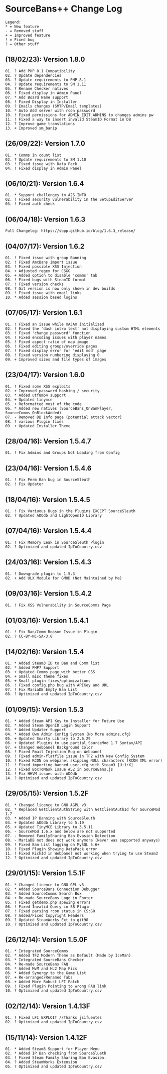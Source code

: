 SourceBans++ Change Log
============

```
Legend:
* = New feature
- = Removed stuff
+ = Improved feature
! = Fixed bug
? = Other stuff
```

(18/02/23): Version 1.8.0
-----------------------
```
01. ? Add PHP 8.1 Compatibility
02. ? Update dependencies
03. ? Update requirements to PHP 8.1
04. ? Update requirements to SM 1.11
05. ? Rename Checker natives
06. ! Fixed display in Admin Panel
07. * Add Board Name support
08. ! Fixed Display in Installer
09. ? Emails changes (SMTP/Email templates)
10. * Auto Add server with rcon password
10. ! Fixed permissions for ADMIN_EDIT_ADMINS to changes admins pw
11. ! Fixed a way to insert invalid SteamID Format in DB
12. ? Improve game translations
13. + Improved sm_banip
```

(26/09/22): Version 1.7.0
-----------------------
```
01. * Comms in count list
02. ? Update requirements to SM 1.10
03. ! Fixed issue with Data Pack
04. ! Fixed display in Admin Panel
```

(06/10/21): Version 1.6.4
-----------------------
```
01. * Support challenges in A2S_INFO
02. ! Fixed security vulnerability in the SetupEditServer
03. ! Fixed auth check
```

(06/04/18): Version 1.6.3
-----------------------
```
Full Changelog: https://sbpp.github.io/blog/1.6.3_release/
```

(04/07/17): Version 1.6.2
-----------------------
```
01. ! Fixed issue with group Banning
02. ! Fixed AmxBans import issue
03. ! Fixed possible XSS Injection
04. + Adjusted regex for CSGO
05. + Added option to disable 'comms' tab
06. ! Fixed bugs with SteamID format
07. ! Fixed version checks
08. ? Git version is now only shown in dev builds
09. ! Fixed issue with email links
10. * Added session based logins
```

(07/05/17): Version 1.6.1
-----------------------
```
01. ! Fixed an issue while XAJAX initialized
02. ! Fixed the 'dash intro text' not displaying custom HTML elements
03. ! Fixed 'change password' function
04. ! Fixed encoding issues with player names
05. ! Fixed aspect ratio of map image
06. ! Fixed editing groups/override pages
07. ! Fixed display error for 'edit mod' page
08. ! Fixed version numbering displaying 0
09. + Improved sizes and file types of images
```

(23/04/17): Version 1.6.0
-----------------------
```
01. ! Fixed some XSS exploits
02. + Improved password hashing / security
03. * Added utf8mb4 support
04. + Updated tinymce
05. + Reformatted most of the code
06. * Added new natives (SourceBans_OnBanPlayer, SourceComms_OnBlockAdded)
07. - Removed DB Info page (potential attack vector)
08. ! various Plugin fixes
09. + Updated Installer Theme
```

(28/04/16): Version 1.5.4.7
-----------------------
```
01. ! Fix Admins and Groups Not Loading from Config
```

(23/04/16): Version 1.5.4.6
-----------------------
```
01. ! Fix Perm Ban bug in SourceSleuth
02. ! Fix Updater
```

(18/04/16): Version 1.5.4.5
-----------------------
```
01. ! Fix Variuous Bugs in the Plugins EXCEPT SourceSleuth
02. ? Updated ADOdb and LightOpenID Library
```

(07/04/16): Version 1.5.4.4
-----------------------
```
01. ! Fix Memory Leak in SourceSleuth Plugin
02. ? Optimized and updated IpToCountry.csv
```

(24/03/16): Version 1.5.4.3
-----------------------
```
01. ! Downgrade plugin to 1.5.3
02. + Add ULX Module for GMOD (Not Maintained by Me)
```

(09/03/16): Version 1.5.4.2
-----------------------
```
01. ! Fix XSS Vulnerability in SourceComms Page
```

(01/03/16): Version 1.5.4.1
-----------------------
```
01. ! Fix Ban/Comm Reason Issue in Plugin
02. ? CC-BY-NC-SA-3.0
```

(14/02/16): Version 1.5.4
-----------------------
```
01. * Added Steam3 ID to Ban and Comm list
02. * Added PHP7 Support
03. + Updated Comms page with better CSS
04. + Small misc theme fixes
05. + Small plugin fixes/optimizations
06. ! Fixed config.php bug with APIKey and URL
07. ! Fix MariaDB Empty Ban List
08. ? Optimized and updated IpToCountry.csv
```

(01/09/15): Version 1.5.3
-----------------------
```
01. * Added Steam API Key to Installer for Future Use
02. * Added Steam OpenID Login Support
03. * Added Updater Support
04. * Added Own Admin Config System (No More admins.cfg)
05. + Updated Smarty Library to 2.6.29
06. + Updated Plugins to use partial SourceMod 1.7 Syntax/API
07. + Changed Webpanel Background Color
08. ! Fixed Email Injection Bug on Webpanel
09. ! Fixed admin-flatfile issue in TF2 with New Config System
10. ! Fixed RCON on webpanel skipping NULL characters (RCON XML error)
11. ! Fixed importing banned_user.cfg with Steam3 [U:1:X]
12. ! Fixed BoxToMask Issue #52 in SourceBans.js
13. ! Fix HHVM issues with ADOdb
14. ? Optimized and updated IpToCountry.csv
```

(29/05/15): Version 1.5.2F
-----------------------
```
01. * Changed licence to GNU AGPL v3
02. * Replaced GetClientAuthString with GetClientAuthId for SourceMod 1.7
03. * Added IP Banning with SourceSleuth
04. + Updated ADOdb Library to 5.19
05. + Updated TinyMCE Library to 3.5.11
06. - SourceMod 1.6.x and below are not supported
07. - Removed FamilySharing Ban Evasion Detection
08. - MariaDB not does not work anymore (Never was supported anyways)
09. ! Fixed Ban List lagging on MySQL 5.6+
10. ! Fixed Plugin Showing DataPack error
11. ! Fixed KickId in Webpanel not working when trying to use Steam3
12. ? Optimized and updated IpToCountry.csv
```

(29/01/15): Version 1.5.1F
-----------------------
```
01. * Changed licence to GNU GPL v3
02. * Added SourceBans Connection Debugger
03. * Added SourceComms Search Box
04. + Re-made SourceBans Logo in Footer
05. ! Fixed getdemo.php spewing errors
06. ! Fixed Invalid Query in SB Plugin
07. ! Fixed parsing rcon status in CS:GO
08. ? Added/Fixed Copyright Headers
09. ? Updated SteamWorks Ext to git90
10. ? Optimized and updated IpToCountry.csv
```

(26/12/14): Version 1.5.0F
-----------------------
```
01. * Integrated SourceComms
02. * Added TF2 Modern Theme as Default (Made by IceMan)
03. * Integrated SourceBans Checker
04. * Re-made SourceBans FAQ
05. * Added MvM and HL2 Map Pics
06. * Added Synergy to the Game List
07. + Re-arranged/Renamed Tabs
08. + Added More Robust LFI Patch
09. ! Fixed Plugin Pointing to wrong FAQ link
10. ? Optimized and updated IpToCountry.csv
```

(02/12/14): Version 1.4.13F
-----------------------
```
01. ! Fixed LFI EXPLOIT //Thanks jsifuentes
02. ? Optimized and updated IpToCountry.csv
```

(15/11/14): Version 1.4.12F
-----------------------
```
01. * Added Steam3 Support for Player Menu
02. * Added IP Ban checking from SourceSlueth
03. ! Fixed Steam Family Sharing Ban Evasion.
04. ? Added SteamWorks Extension
05. ? Optimized and updated IpToCountry.csv
```
